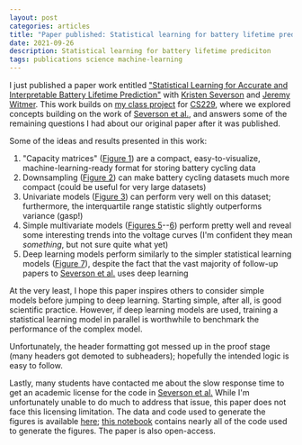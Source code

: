 ```yaml
---
layout: post
categories: articles
title: "Paper published: Statistical learning for battery lifetime prediciton"
date: 2021-09-26
description: Statistical learning for battery lifetime prediciton
tags: publications science machine-learning
---
```


I just published a paper work entitled ["Statistical Learning for Accurate and Interpretable Battery Lifetime Prediction"](https://doi.org/10.1149/1945-7111/ac2704) with [Kristen Severson](https://kseverso.github.io) and [Jeremy Witmer](https://scholar.google.com/citations?user=szQebygAAAAJ&hl=en). This work builds on [my class project](http://cs229.stanford.edu/proj2018/report/206.pdf) for [CS229](http://cs229.stanford.edu), where we explored concepts building on the work of [Severson et al.](https://doi.org/10.1038/s41560-019-0356-8), and answers some of the remaining questions I had about our original paper after it was published.

Some of the ideas and results presented in this work:
1. "Capacity matrices" ([Figure 1](https://iopscience.iop.org/article/10.1149/1945-7111/ac2704#jesac2704f1)) are a compact, easy-to-visualize, machine-learning-ready format for storing battery cycling data
2. Downsampling ([Figure 2](https://iopscience.iop.org/article/10.1149/1945-7111/ac2704#jesac2704f2)) can make battery cycling datasets much more compact
(could be useful for very large datasets)
3. Univariate models ([Figure 3](https://iopscience.iop.org/article/10.1149/1945-7111/ac2704#jesac2704f3)) can perform very well on this dataset; furthermore,
the interquartile range statistic slightly outperforms variance (gasp!)
4. Simple multivariate models ([Figures 5](https://iopscience.iop.org/article/10.1149/1945-7111/ac2704#jesac2704f5)--[6](https://iopscience.iop.org/article/10.1149/1945-7111/ac2704#jesac2704f6)) perform pretty well and reveal some interesting trends into the voltage curves (I'm confident they mean *something*, but not sure quite what yet)
5. Deep learning models perform similarly to the simpler statistical learning 
models ([Figure 7](https://iopscience.iop.org/article/10.1149/1945-7111/ac2704#jesac2704f7)), despite the fact that the vast majority of follow-up papers to
[Severson et al.](https://doi.org/10.1038/s41560-019-0356-8) uses deep learning

At the very least, I hope this paper inspires others to consider simple models before 
jumping to deep learning. Starting simple, after all, is good scientific practice.
However, if deep learning models are used, training a statistical learning model in parallel
is worthwhile to benchmark the performance of the complex model.

Unfortunately, the header formatting got messed up in the proof stage 
(many headers got demoted to subheaders);
hopefully the intended logic is easy to follow.

Lastly, many students have contacted me about the slow response time to get an
academic license for the code in [Severson et al.](https://doi.org/10.1038/s41560-019-0356-8)
While I'm unfortunately unable to do much to address that issue, this 
paper does not face this licensing limitation.
The data and code used to generate the figures is available [here](https://github.com/petermattia/revisit-severson-et-al); [this notebook](https://github.com/petermattia/revisit-severson-et-al/blob/main/revisit-severson-et-al.ipynb) contains nearly all of the code used to generate the figures.
The paper is also open-access.
